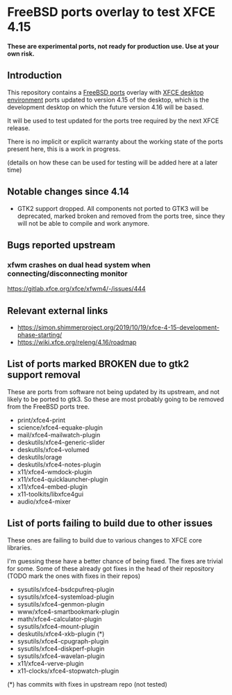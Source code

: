# FreeBSD ports overlay to test XFCE 4.15

**These are experimental ports, not ready for production use. Use at your own risk.**

## Introduction

This repository contains a [FreeBSD ports](https://www.freebsd.org/doc/en_US.ISO8859-1/books/handbook/ports-using.html) overlay with [XFCE desktop environment](https://xfce.org/) ports updated to version 4.15 of the desktop, which is the development desktop on which the future version 4.16 will be based.

It will be used to test updated for the ports tree required by the next XFCE release.

There is no implicit or explicit warranty about the working state of the ports present here, this is a work in progress.

(details on how these can be used for testing will be added here at a later time)

## Notable changes since 4.14

* GTK2 support dropped. All components not ported to GTK3 will be deprecated, marked broken and removed from the ports tree, since they will not be able to compile and work anymore.

## Bugs reported upstream

### xfwm crashes on dual head system when connecting/disconnecting monitor

https://gitlab.xfce.org/xfce/xfwm4/-/issues/444

## Relevant external links

* https://simon.shimmerproject.org/2019/10/19/xfce-4-15-development-phase-starting/
* https://wiki.xfce.org/releng/4.16/roadmap

## List of ports marked BROKEN due to gtk2 support removal

These are ports from software not being updated by its upstream, and not likely to be ported to gtk3. So these are most probably going to be removed from the FreeBSD ports tree.

- print/xfce4-print
- science/xfce4-equake-plugin
- mail/xfce4-mailwatch-plugin
- deskutils/xfce4-generic-slider
- deskutils/xfce4-volumed
- deskutils/orage
- deskutils/xfce4-notes-plugin
- x11/xfce4-wmdock-plugin
- x11/xfce4-quicklauncher-plugin
- x11/xfce4-embed-plugin
- x11-toolkits/libxfce4gui
- audio/xfce4-mixer

## List of ports failing to build due to other issues

These ones are failing to build due to various changes to XFCE core libraries.

I'm guessing these have a better chance of being fixed. The fixes are trivial for some. Some of these already got fixes in the head of their repository (TODO mark the ones with fixes in their repos)

- sysutils/xfce4-bsdcpufreq-plugin
- sysutils/xfce4-systemload-plugin
- sysutils/xfce4-genmon-plugin
- www/xfce4-smartbookmark-plugin
- math/xfce4-calculator-plugin
- sysutils/xfce4-mount-plugin
- deskutils/xfce4-xkb-plugin (*)
- sysutils/xfce4-cpugraph-plugin
- sysutils/xfce4-diskperf-plugin
- sysutils/xfce4-wavelan-plugin
- x11/xfce4-verve-plugin
- x11-clocks/xfce4-stopwatch-plugin

(*) has commits with fixes in upstream repo (not tested)
